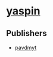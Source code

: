 # [yaspin](https://pypi.org/project/yaspin)



## Publishers
- [pavdmyt](https://pypi.org/user/pavdmyt)

